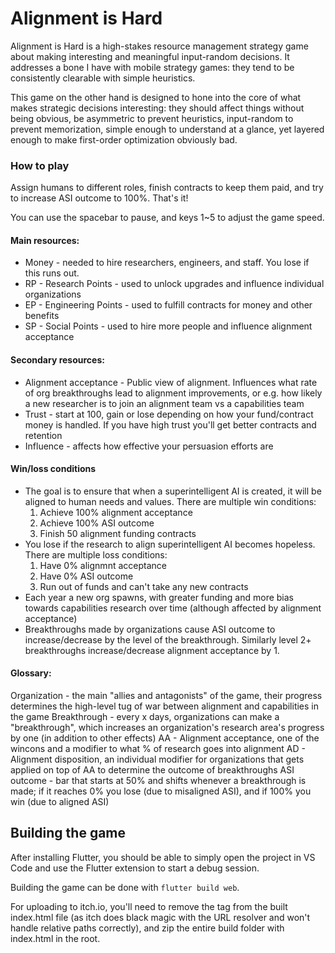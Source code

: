 # Alignment is Hard

Alignment is Hard is a high-stakes resource management strategy game about making interesting and meaningful input-random decisions. It addresses a bone I have with mobile strategy games: they tend to be consistently clearable with simple heuristics.

This game on the other hand is designed to hone into the core of what makes strategic decisions interesting: they should affect things without being obvious, be asymmetric to prevent heuristics, input-random to prevent memorization, simple enough to understand at a glance, yet layered enough to make first-order optimization obviously bad.

### How to play

Assign humans to different roles, finish contracts to keep them paid, and try to increase ASI outcome to 100%. That's it!

You can use the spacebar to pause, and keys 1~5 to adjust the game speed.

#### Main resources:

- Money - needed to hire researchers, engineers, and staff. You lose if this runs out.
- RP - Research Points - used to unlock upgrades and influence individual organizations
- EP - Engineering Points - used to fulfill contracts for money and other benefits
- SP - Social Points - used to hire more people and influence alignment acceptance

#### Secondary resources:

- Alignment acceptance - Public view of alignment. Influences what rate of org breakthroughs lead to alignment improvements, or e.g. how likely a new researcher is to join an alignment team vs a capabilities team
- Trust - start at 100, gain or lose depending on how your fund/contract money is handled. If you have high trust you'll get better contracts and retention
- Influence - affects how effective your persuasion efforts are

#### Win/loss conditions

- The goal is to ensure that when a superintelligent AI is created, it will be aligned to human needs and values. There are multiple win conditions:
  1. Achieve 100% alignment acceptance
  2. Achieve 100% ASI outcome
  3. Finish 50 alignment funding contracts
- You lose if the research to align superintelligent AI becomes hopeless. There are multiple loss conditions:
  1. Have 0% alignmnt acceptance
  2. Have 0% ASI outcome
  3. Run out of funds and can't take any new contracts
- Each year a new org spawns, with greater funding and more bias towards capabilities research over time (although affected by alignment acceptance)
- Breakthroughs made by organizations cause ASI outcome to increase/decrease by the level of the breakthrough. Similarly level 2+ breakthroughs increase/decrease alignment acceptance by 1.

#### Glossary:

Organization - the main "allies and antagonists" of the game, their progress determines the high-level tug of war between alignment and capabilities in the game
Breakthrough - every x days, organizations can make a "breakthrough", which increases an organization's research area's progress by one (in addition to other effects)
AA - Alignment acceptance, one of the wincons and a modifier to what % of research goes into alignment
AD - Alignment disposition, an individual modifier for organizations that gets applied on top of AA to determine the outcome of breakthroughs
ASI outcome - bar that starts at 50% and shifts whenever a breakthrough is made; if it reaches 0% you lose (due to misaligned ASI), and if 100% you win (due to aligned ASI)

## Building the game

After installing Flutter, you should be able to simply open the project in VS Code and use the Flutter extension to start a debug session.

Building the game can be done with `flutter build web`.

For uploading to itch.io, you'll need to remove the <base href> tag from the built index.html file (as itch does black magic with the URL resolver and won't handle relative paths correctly), and zip the entire build folder with index.html in the root.
